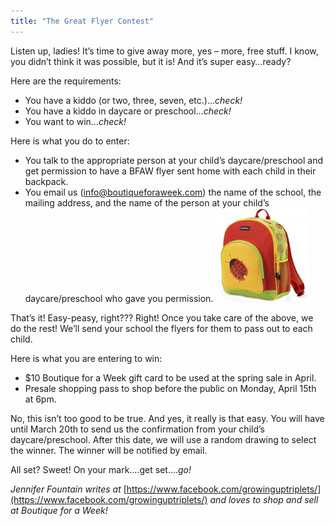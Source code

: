 ```yaml
---
title: "The Great Flyer Contest"
---
```


Listen up, ladies! It’s time to give away more, yes – more, free stuff. I know, you didn’t think it was possible, but it is! And it’s super easy…ready?

Here are the requirements:

* You have a kiddo (or two, three, seven, etc.)…_check!_
* You have a kiddo in daycare or preschool…_check!_
* You want to win…_check!_

Here is what you do to enter:

* You talk to the appropriate person at your child’s daycare/preschool and get permission to have a BFAW flyer sent home with each child in their backpack.
* You email us ([info@boutiqueforaweek.com](mailto:info@boutiqueforaweek.com)) the name of the school, the mailing address, and the name of the person at your child’s daycare/preschool who gave you permission. [![](/img/blog/crocodile-ladybug-150x150.jpg "crocodile-ladybug")](/img/blog/crocodile-ladybug.jpg) 

That’s it! Easy-peasy, right??? Right! Once you take care of the above, we do the rest! We’ll send your school the flyers for them to pass out to each child.

Here is what you are entering to win:

* $10 Boutique for a Week gift card to be used at the spring sale in April.
* Presale shopping pass to shop before the public on Monday, April 15th at 6pm.

No, this isn’t too good to be true. And yes, it really is that easy. You will have until March 20th to send us the confirmation from your child’s daycare/preschool. After this date, we will use a random drawing to select the winner. The winner will be notified by email.

All set? Sweet! On your mark….get set…._go!_

_Jennifer Fountain writes at_ [https://www.facebook.com/growinguptriplets/](https://www.facebook.com/growinguptriplets/) _and loves to shop and sell at Boutique for a Week!_
